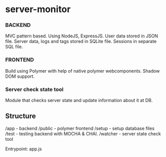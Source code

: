 # server-monitor

### BACKEND
MVC pattern based. Using NodeJS, ExpressJS. User data stored in JSON file. Server data, logs and tags stored in SQLite file. Sessions in separate SQL file.

### FRONTEND
Build using Polymer with help of native polymer webcomponents. Shadow DOM support. 

### Server check state tool
Module that checks server state and update information about it at DB. 

## Structure
/app - backend 
/public - polymer frontend
/setup - setup database files
/test - testing backend with MOCHA & CHAI. 
/watcher - server state check tool

Entrypoint: app.js